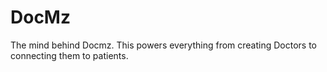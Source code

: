 # DocMz

The mind behind Docmz. This powers everything from creating Doctors to connecting them to patients.
